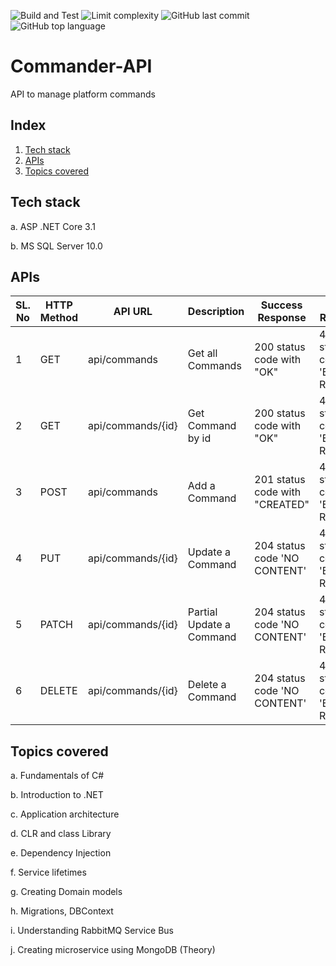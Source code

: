 ![Build and Test](https://github.com/anaghesh-muruli/Commander-API/workflows/Build/badge.svg)
![Limit complexity](https://github.com/anaghesh-muruli/Commander-API/workflows/Limit%20complexity/badge.svg)
![GitHub last commit](https://img.shields.io/github/last-commit/anaghesh-muruli/Commander-API)
![GitHub top language](https://img.shields.io/github/languages/top/anaghesh-muruli/Commander-API)
# Commander-API
API to manage platform commands

## Index
1. [Tech stack](#Techstack)
2. [APIs](#APIs)
3. [Topics covered](#Topicscovered)

## Tech stack
a. ASP .NET Core 3.1

b. MS SQL Server 10.0

## APIs 

| **SL. No** | **HTTP Method** | **API URL**         | **Description**          | **Success Response**           | **Failure Response**         |
|------------|-----------------|---------------------|--------------------------|--------------------------------|-------------------------------|
| 1          | GET             | api/commands        | Get all Commands         | 200 status code with "OK"      | 400 status code 'BAD REQUEST' |
| 2          | GET             | api/commands/\{id\} | Get Command by id        | 200 status code with "OK"      | 400 status code 'BAD REQUEST' |
| 3          | POST            | api/commands        | Add a Command            | 201 status code with "CREATED" | 400 status code 'BAD REQUEST' |
| 4          | PUT             | api/commands/\{id\} | Update a Command         | 204 status code 'NO CONTENT'   | 400 status code 'BAD REQUEST' |
| 5          | PATCH           | api/commands/\{id\} | Partial Update a Command | 204 status code 'NO CONTENT'   | 400 status code 'BAD REQUEST' |
| 6          | DELETE          | api/commands/\{id\} | Delete a Command         | 204 status code 'NO CONTENT'   | 400 status code 'BAD REQUEST' |

## Topics covered
a.	Fundamentals of C#

b.	Introduction to .NET

c.	Application architecture

d.	CLR and class Library

e.	Dependency Injection 

f.	Service lifetimes

g.	Creating Domain models 

h.	Migrations, DBContext

i.	Understanding RabbitMQ Service Bus

j.	Creating microservice using MongoDB (Theory)

